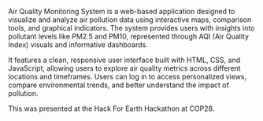 Air Quality Monitoring System is a web-based application designed to visualize and analyze air pollution data using interactive maps, comparison tools, and graphical indicators.
The system provides users with insights into pollutant levels like PM2.5 and PM10, represented through AQI (Air Quality Index) visuals and informative dashboards.

It features a clean, responsive user interface built with HTML, CSS, and JavaScript, allowing users to explore air quality metrics across different locations and timeframes.
Users can log in to access personalized views, compare environmental trends, and better understand the impact of pollution.

This was presented at the Hack For Earth Hackathon at COP28. 
